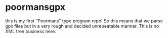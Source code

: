 # poormansgpx

this is my first "Poormans" type program repo! So this means that we parse gpx files but in a very rough
and decided unrepeatable manner. This is no XML tree business here.

